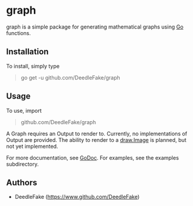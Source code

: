 graph
=====

graph is a simple package for generating mathematical graphs using [Go][golang] functions.

Installation
------------

To install, simply type

> go get -u github.com/DeedleFake/graph

Usage
-----

To use, import

> github.com/DeedleFake/graph

A Graph requires an Output to render to. Currently, no implementations of Output are provided. The ability to render to a [draw.Image](http://www.golang.org/pkg/image/draw#Image) is planned, but not yet implemented.

For more documentation, see [GoDoc][docs]. For examples, see the examples subdirectory.

Authors
-------

 * DeedleFake (https://www.github.com/DeedleFake)

[golang]: http://www.golang.org
[docs]: http://www.godoc.org/github.com/DeedleFake/graph
